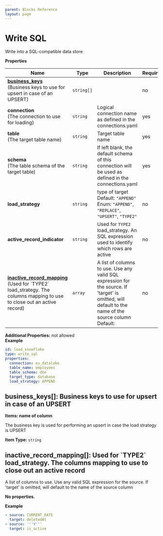 ```yaml
---
parent: Blocks Reference
layout: page
---
```


# Write SQL

Write into a SQL-compatible data store


**Properties**

|Name|Type|Description|Required|
|----|----|-----------|--------|
|[**business\_keys**](#business_keys)<br/>(Business keys to use for upsert in case of an UPSERT)|`string[]`||no|
|**connection**<br/>(The connection to use for loading)|`string`|Logical connection name as defined in the connections.yaml<br/>|yes|
|**table**<br/>(The target table name)|`string`|Target table name<br/>|yes|
|**schema**<br/>(The table schema of the target table)|`string`|If left blank, the default schema of this connection will be used as defined in the connections.yaml<br/>|yes|
|**load\_strategy**|`string`|type of target<br/>Default: `"APPEND"`<br/>Enum: `"APPEND"`, `"REPLACE"`, `"UPSERT"`, `"TYPE2"`<br/>|no|
|**active\_record\_indicator**|`string`|Used for `TYPE2` load_strategy. An SQL expression used to identify which rows are active<br/>|no|
|[**inactive\_record\_mapping**](#inactive_record_mapping)<br/>(Used for \`TYPE2\` load\_strategy\. The columns mapping to use to close out an active record)|`array`|A list of columns to use. Use any valid SQL expression for the source. If 'target' is omitted, will default to the name of the source column<br/>Default: <br/>|no|

**Additional Properties:** not allowed  
**Example**

```yaml
id: load_snowflake
type: write_sql
properties:
  connection: eu_datalake
  table_name: employees
  table_schema: dbo
  target_type: database
  load_strategy: APPEND

```

<a name="business_keys"></a>
## business\_keys\[\]: Business keys to use for upsert in case of an UPSERT

**Items: name of column**


The business key is used for performing an upsert in case the load strategy is UPSERT

**Item Type:** `string`  
<a name="inactive_record_mapping"></a>
## inactive\_record\_mapping\[\]: Used for \`TYPE2\` load\_strategy\. The columns mapping to use to close out an active record

A list of columns to use. Use any valid SQL expression for the source. If 'target' is omitted, will default to the name of the source column


**No properties.**

**Example**

```yaml
- source: CURRENT_DATE
  target: deletedAt
- source: '''Y'''
  target: is_active

```


